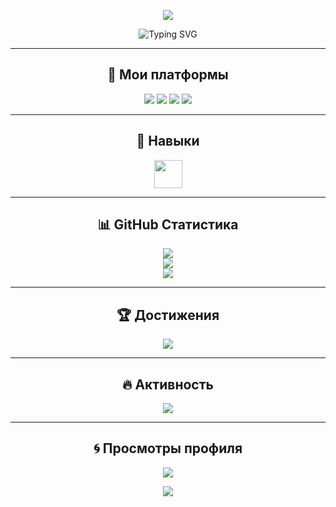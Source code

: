 <!-- 🌊 Анимированная шапка -->
<p align="center">
  <img src="https://capsule-render.vercel.app/api?type=waving&color=4A00E0,8E2DE2&height=200&section=header&text=Kelni%20%7C%203D%20Artist&fontSize=40&fontColor=ffffff"/>
</p>

<!-- 👋 Анимированное представление -->
<p align="center">
  <img src="https://readme-typing-svg.herokuapp.com?font=Fira+Code&weight=500&size=25&pause=1000&color=8E2DE2&center=true&vCenter=true&width=600&lines=Hey%2C+I'm+Kelni!;3D+Generalist+%7C+Stylized+Assets+Creator;Game+Ready+Models+%7C+Blender+Wizard" alt="Typing SVG" />
</p>

---

<h2 align="center">🔗 Мои платформы</h2>

<p align="center">
  <a href="https://sketchfab.com/Kelni" target="_blank"><img src="https://img.shields.io/badge/Sketchfab-3D_Models-1CAAD9?style=for-the-badge&logo=sketchfab&logoColor=white"/></a>
  <a href="https://www.artstation.com/kelni1" target="_blank"><img src="https://img.shields.io/badge/ArtStation-Portfolio-13AFF0?style=for-the-badge&logo=artstation&logoColor=white"/></a>
  <a href="https://discord.gg/kelni" target="_blank"><img src="https://img.shields.io/badge/Discord-Community-%237289DA?style=for-the-badge&logo=discord&logoColor=white"/></a>
  <a href="mailto:Kelni1@proton.me"><img src="https://img.shields.io/badge/Email-Kelni1@proton.me-D14836?style=for-the-badge&logo=gmail&logoColor=white"/></a>
</p>

---

<h2 align="center">🧰 Навыки</h2>

<p align="center">
  <img src="https://skillicons.dev/icons?i=blender,unity,godot,ps,ae,figma,python,csharp" height="45" />
</p>

---

<h2 align="center">📊 GitHub Статистика</h2>

<p align="center">
  <img src="https://github-readme-stats.vercel.app/api?username=Keln1&theme=radical&hide_border=true&show_icons=true&count_private=true&include_all_commits=true" />
  <br/>
  <img src="https://github-readme-streak-stats.herokuapp.com/?user=Keln1&theme=radical&hide_border=true" />
  <br/>
  <img src="https://github-readme-stats.vercel.app/api/top-langs/?username=Keln1&layout=compact&theme=radical&hide_border=true" />
</p>

---

<h2 align="center">🏆 Достижения</h2>

<p align="center">
  <img src="https://github-profile-trophy.vercel.app/?username=Keln1&theme=algolia&no-frame=true&row=1&column=7"/>
</p>

---

<h2 align="center">🔥 Активность</h2>

<p align="center">
  <img src="https://github-readme-activity-graph.cyclic.app/graph?username=Keln1&theme=rogue&hide_border=true" />
</p>

---

<h2 align="center">🌀 Просмотры профиля</h2>

<p align="center">
  <img src="https://visitcount.itsvg.in/api?id=Keln1&icon=5&color=8E2DE2"/>
</p>

<!-- 🌊 Закрывающая анимированная волна -->
<p align="center">
  <img src="https://capsule-render.vercel.app/api?type=waving&color=4A00E0,8E2DE2&height=120&section=footer"/>
</p>

<!-- Создано вручную и с душой 💜 -->
